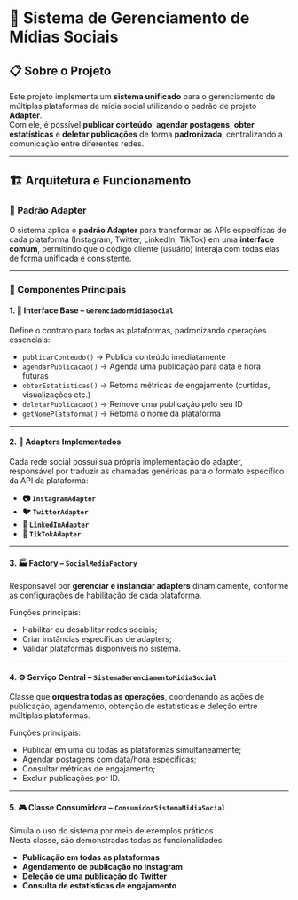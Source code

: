 # 📱 Sistema de Gerenciamento de Mídias Sociais

## 📋 Sobre o Projeto

Este projeto implementa um **sistema unificado** para o gerenciamento de múltiplas plataformas de mídia social utilizando o padrão de projeto **Adapter**.  
Com ele, é possível **publicar conteúdo**, **agendar postagens**, **obter estatísticas** e **deletar publicações** de forma **padronizada**, centralizando a comunicação entre diferentes redes.

---

## 🏗️ Arquitetura e Funcionamento

### 🔌 Padrão Adapter

O sistema aplica o **padrão Adapter** para transformar as APIs específicas de cada plataforma (Instagram, Twitter, LinkedIn, TikTok) em uma **interface comum**, permitindo que o código cliente (usuário) interaja com todas elas de forma unificada e consistente.

---

### 🧩 Componentes Principais

#### **1. 🎯 Interface Base – `GerenciadorMidiaSocial`**

Define o contrato para todas as plataformas, padronizando operações essenciais:

- `publicarConteudo()` → Publica conteúdo imediatamente  
- `agendarPublicacao()` → Agenda uma publicação para data e hora futuras  
- `obterEstatisticas()` → Retorna métricas de engajamento (curtidas, visualizações etc.)  
- `deletarPublicacao()` → Remove uma publicação pelo seu ID  
- `getNomePlataforma()` → Retorna o nome da plataforma  

---

#### **2. 🔄 Adapters Implementados**

Cada rede social possui sua própria implementação do adapter, responsável por traduzir as chamadas genéricas para o formato específico da API da plataforma:

- **📷 `InstagramAdapter`**  
- **🐦 `TwitterAdapter`**  
- **💼 `LinkedInAdapter`**  
- **🎵 `TikTokAdapter`**

---

#### **3. 🏭 Factory – `SocialMediaFactory`**

Responsável por **gerenciar e instanciar adapters** dinamicamente, conforme as configurações de habilitação de cada plataforma.

Funções principais:
- Habilitar ou desabilitar redes sociais;
- Criar instâncias específicas de adapters;
- Validar plataformas disponíveis no sistema.

---

#### **4. ⚙️ Serviço Central – `SistemaGerenciamentoMidiaSocial`**

Classe que **orquestra todas as operações**, coordenando as ações de publicação, agendamento, obtenção de estatísticas e deleção entre múltiplas plataformas.

Funções principais:
- Publicar em uma ou todas as plataformas simultaneamente;  
- Agendar postagens com data/hora específicas;  
- Consultar métricas de engajamento;  
- Excluir publicações por ID.

---

#### **5. 🎮 Classe Consumidora – `ConsumidorSistemaMidiaSocial`**

Simula o uso do sistema por meio de exemplos práticos.  
Nesta classe, são demonstradas todas as funcionalidades:

- **Publicação em todas as plataformas**  
- **Agendamento de publicação no Instagram**  
- **Deleção de uma publicação do Twitter**  
- **Consulta de estatísticas de engajamento**
